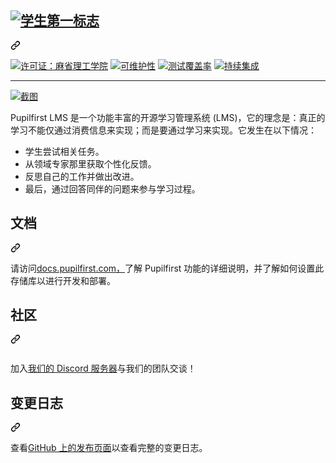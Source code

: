 <div class="Box-sc-g0xbh4-0 bJMeLZ js-snippet-clipboard-copy-unpositioned" data-hpc="true"><article class="markdown-body entry-content container-lg" itemprop="text"><div class="markdown-heading" dir="auto"><h2 tabindex="-1" class="heading-element" dir="auto"><a href="https://lms.pupilfirst.org" rel="nofollow"><img src="https://camo.githubusercontent.com/33d07367c186896812e20a8c70f46f467101cbd1bcd8166468e75187d3c2fb60/68747470733a2f2f7075626c69632d6173736574732e73762e636f2f72616e646f6d2f3230313930382f707570696c66697273742d6c6f676f2d33303070782e706e67" alt="学生第一标志" title="学生第一标志" data-canonical-src="https://public-assets.sv.co/random/201908/pupilfirst-logo-300px.png" style="max-width: 100%;"></a></h2><a id="" class="anchor" aria-label="永久链接：" href="#"><svg class="octicon octicon-link" viewBox="0 0 16 16" version="1.1" width="16" height="16" aria-hidden="true"><path d="m7.775 3.275 1.25-1.25a3.5 3.5 0 1 1 4.95 4.95l-2.5 2.5a3.5 3.5 0 0 1-4.95 0 .751.751 0 0 1 .018-1.042.751.751 0 0 1 1.042-.018 1.998 1.998 0 0 0 2.83 0l2.5-2.5a2.002 2.002 0 0 0-2.83-2.83l-1.25 1.25a.751.751 0 0 1-1.042-.018.751.751 0 0 1-.018-1.042Zm-4.69 9.64a1.998 1.998 0 0 0 2.83 0l1.25-1.25a.751.751 0 0 1 1.042.018.751.751 0 0 1 .018 1.042l-1.25 1.25a3.5 3.5 0 1 1-4.95-4.95l2.5-2.5a3.5 3.5 0 0 1 4.95 0 .751.751 0 0 1-.018 1.042.751.751 0 0 1-1.042.018 1.998 1.998 0 0 0-2.83 0l-2.5 2.5a1.998 1.998 0 0 0 0 2.83Z"></path></svg></a></div>
<p dir="auto"><a href="https://github.com/pupilfirst/pupilfirst/blob/master/LICENSE"><img src="https://camo.githubusercontent.com/0c3877790226345702a26996c3370b71073639ee9368116aa1b2b03a7497ca11/68747470733a2f2f696d672e736869656c64732e696f2f62616467652f6c6963656e73652d4d49542d696e666f726d6174696f6e616c" alt="许可证：麻省理工学院" data-canonical-src="https://img.shields.io/badge/license-MIT-informational" style="max-width: 100%;"></a>
<a href="https://codeclimate.com/github/pupilfirst/pupilfirst/maintainability" rel="nofollow"><img src="https://camo.githubusercontent.com/b5bbb65019114d5ea4e9144926bf32d304d6902c8a7b51379bef332ab772d205/68747470733a2f2f6170692e636f6465636c696d6174652e636f6d2f76312f6261646765732f35613465383132343564663665663562393436622f6d61696e7461696e6162696c697479" alt="可维护性" data-canonical-src="https://api.codeclimate.com/v1/badges/5a4e81245df6ef5b946b/maintainability" style="max-width: 100%;"></a>
<a href="https://codeclimate.com/github/pupilfirst/pupilfirst/test_coverage" rel="nofollow"><img src="https://camo.githubusercontent.com/7a0a3b125d153d0afd54f1f9c67fbbde8e39832b59a2f5ca1d55cf8754cedfa9/68747470733a2f2f6170692e636f6465636c696d6174652e636f6d2f76312f6261646765732f35613465383132343564663665663562393436622f746573745f636f766572616765" alt="测试覆盖率" data-canonical-src="https://api.codeclimate.com/v1/badges/5a4e81245df6ef5b946b/test_coverage" style="max-width: 100%;"></a>
<a href="https://github.com/pupilfirst/pupilfirst/actions?query=workflow%3A%22Continuous+Integration%22"><img src="https://github.com/pupilfirst/pupilfirst/workflows/Continuous%20Integration/badge.svg?branch=master" alt="持续集成" style="max-width: 100%;"></a>
<a href="https://discord.gg/Sh67Tca" rel="nofollow"><img src="https://camo.githubusercontent.com/2d59a86e86362afc9d7f1a7bd02a51119f0b8499c89525d3deff6e14d43f4fc4/68747470733a2f2f646362616467652e76657263656c2e6170702f6170692f7365727665722f536836375463613f7374796c653d666c6174" alt="" data-canonical-src="https://dcbadge.vercel.app/api/server/Sh67Tca?style=flat" style="max-width: 100%;"></a></p>
<hr>
<p dir="auto"><a href="https://lms.pupilfirst.org" rel="nofollow"><img src="https://camo.githubusercontent.com/baf70afa50fae322175ca0056a732af9f748ec58f08109ae88579d1e50c046e5/68747470733a2f2f7075626c69632d6173736574732e73762e636f2f72616e646f6d2f3230313930392f707570696c66697273742d73637265656e73686f74732e706e67" alt="截图" data-canonical-src="https://public-assets.sv.co/random/201909/pupilfirst-screenshots.png" style="max-width: 100%;"></a></p>
<p dir="auto"><font style="vertical-align: inherit;"><font style="vertical-align: inherit;">Pupilfirst LMS 是一个功能丰富的开源学习管理系统 (LMS)，它的理念是：真正的学习不能仅通过消费信息来实现；而是要通过学习来实现。</font><font style="vertical-align: inherit;">它发生在以下情况：</font></font></p>
<ul dir="auto">
<li><font style="vertical-align: inherit;"><font style="vertical-align: inherit;">学生尝试相关任务。</font></font></li>
<li><font style="vertical-align: inherit;"><font style="vertical-align: inherit;">从领域专家那里获取个性化反馈。</font></font></li>
<li><font style="vertical-align: inherit;"><font style="vertical-align: inherit;">反思自己的工作并做出改进。</font></font></li>
<li><font style="vertical-align: inherit;"><font style="vertical-align: inherit;">最后，通过回答同伴的问题来参与学习过程。</font></font></li>
</ul>
<div class="markdown-heading" dir="auto"><h2 tabindex="-1" class="heading-element" dir="auto"><font style="vertical-align: inherit;"><font style="vertical-align: inherit;">文档</font></font></h2><a id="user-content-documentation" class="anchor" aria-label="永久链接：文档" href="#documentation"><svg class="octicon octicon-link" viewBox="0 0 16 16" version="1.1" width="16" height="16" aria-hidden="true"><path d="m7.775 3.275 1.25-1.25a3.5 3.5 0 1 1 4.95 4.95l-2.5 2.5a3.5 3.5 0 0 1-4.95 0 .751.751 0 0 1 .018-1.042.751.751 0 0 1 1.042-.018 1.998 1.998 0 0 0 2.83 0l2.5-2.5a2.002 2.002 0 0 0-2.83-2.83l-1.25 1.25a.751.751 0 0 1-1.042-.018.751.751 0 0 1-.018-1.042Zm-4.69 9.64a1.998 1.998 0 0 0 2.83 0l1.25-1.25a.751.751 0 0 1 1.042.018.751.751 0 0 1 .018 1.042l-1.25 1.25a3.5 3.5 0 1 1-4.95-4.95l2.5-2.5a3.5 3.5 0 0 1 4.95 0 .751.751 0 0 1-.018 1.042.751.751 0 0 1-1.042.018 1.998 1.998 0 0 0-2.83 0l-2.5 2.5a1.998 1.998 0 0 0 0 2.83Z"></path></svg></a></div>
<p dir="auto"><font style="vertical-align: inherit;"><font style="vertical-align: inherit;">请访问</font></font><a href="https://docs.pupilfirst.com" rel="nofollow"><font style="vertical-align: inherit;"><font style="vertical-align: inherit;">docs.pupilfirst.com，</font></font></a><font style="vertical-align: inherit;"><font style="vertical-align: inherit;">了解 Pupilfirst 功能的详细说明，并了解如何设置此存储库以进行开发和部署。</font></font></p>
<div class="markdown-heading" dir="auto"><h2 tabindex="-1" class="heading-element" dir="auto"><font style="vertical-align: inherit;"><font style="vertical-align: inherit;">社区</font></font></h2><a id="user-content-community" class="anchor" aria-label="永久链接：社区" href="#community"><svg class="octicon octicon-link" viewBox="0 0 16 16" version="1.1" width="16" height="16" aria-hidden="true"><path d="m7.775 3.275 1.25-1.25a3.5 3.5 0 1 1 4.95 4.95l-2.5 2.5a3.5 3.5 0 0 1-4.95 0 .751.751 0 0 1 .018-1.042.751.751 0 0 1 1.042-.018 1.998 1.998 0 0 0 2.83 0l2.5-2.5a2.002 2.002 0 0 0-2.83-2.83l-1.25 1.25a.751.751 0 0 1-1.042-.018.751.751 0 0 1-.018-1.042Zm-4.69 9.64a1.998 1.998 0 0 0 2.83 0l1.25-1.25a.751.751 0 0 1 1.042.018.751.751 0 0 1 .018 1.042l-1.25 1.25a3.5 3.5 0 1 1-4.95-4.95l2.5-2.5a3.5 3.5 0 0 1 4.95 0 .751.751 0 0 1-.018 1.042.751.751 0 0 1-1.042.018 1.998 1.998 0 0 0-2.83 0l-2.5 2.5a1.998 1.998 0 0 0 0 2.83Z"></path></svg></a></div>
<p dir="auto"><a href="https://discord.gg/Sh67Tca" rel="nofollow"><img src="https://camo.githubusercontent.com/376cff523df6414e87a2ca55634d3337fd7d704c46f06263c63dd4d833f65112/68747470733a2f2f646362616467652e76657263656c2e6170702f6170692f7365727665722f536836375463613f7468656d653d646973636f72642d696e766572746564" alt="" data-canonical-src="https://dcbadge.vercel.app/api/server/Sh67Tca?theme=discord-inverted" style="max-width: 100%;"></a></p>
<p dir="auto"><font style="vertical-align: inherit;"><font style="vertical-align: inherit;">加入</font></font><a href="https://discord.gg/Sh67Tca" rel="nofollow"><font style="vertical-align: inherit;"><font style="vertical-align: inherit;">我们的 Discord 服务器</font></font></a><font style="vertical-align: inherit;"><font style="vertical-align: inherit;">与我们的团队交谈！</font></font></p>
<div class="markdown-heading" dir="auto"><h2 tabindex="-1" class="heading-element" dir="auto"><font style="vertical-align: inherit;"><font style="vertical-align: inherit;">变更日志</font></font></h2><a id="user-content-changelog" class="anchor" aria-label="永久链接：变更日志" href="#changelog"><svg class="octicon octicon-link" viewBox="0 0 16 16" version="1.1" width="16" height="16" aria-hidden="true"><path d="m7.775 3.275 1.25-1.25a3.5 3.5 0 1 1 4.95 4.95l-2.5 2.5a3.5 3.5 0 0 1-4.95 0 .751.751 0 0 1 .018-1.042.751.751 0 0 1 1.042-.018 1.998 1.998 0 0 0 2.83 0l2.5-2.5a2.002 2.002 0 0 0-2.83-2.83l-1.25 1.25a.751.751 0 0 1-1.042-.018.751.751 0 0 1-.018-1.042Zm-4.69 9.64a1.998 1.998 0 0 0 2.83 0l1.25-1.25a.751.751 0 0 1 1.042.018.751.751 0 0 1 .018 1.042l-1.25 1.25a3.5 3.5 0 1 1-4.95-4.95l2.5-2.5a3.5 3.5 0 0 1 4.95 0 .751.751 0 0 1-.018 1.042.751.751 0 0 1-1.042.018 1.998 1.998 0 0 0-2.83 0l-2.5 2.5a1.998 1.998 0 0 0 0 2.83Z"></path></svg></a></div>
<p dir="auto"><font style="vertical-align: inherit;"><font style="vertical-align: inherit;">查看</font></font><a href="https://github.com/pupilfirst/pupilfirst/releases"><font style="vertical-align: inherit;"><font style="vertical-align: inherit;">GitHub 上的发布页面</font></font></a><font style="vertical-align: inherit;"><font style="vertical-align: inherit;">以查看完整的变更日志。</font></font></p>
</article></div>
